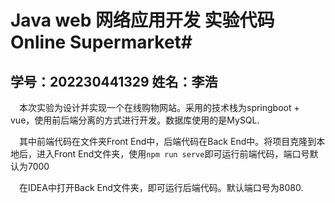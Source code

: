 # Java web 网络应用开发 实验代码 Online Supermarket#   
## 学号：202230441329 姓名：李浩 ##

&ensp;&ensp;本次实验为设计并实现一个在线购物网站。采用的技术栈为springboot + vue，使用前后端分离的方式进行开发。数据库使用的是MySQL.  

&ensp;&ensp;其中前端代码在文件夹Front End中，后端代码在Back End中。将项目克隆到本地后，进入Front End文件夹，使用`npm run serve`即可运行前端代码，端口号默认为7000

&ensp;&ensp;在IDEA中打开Back End文件夹，即可运行后端代码。默认端口号为8080.
